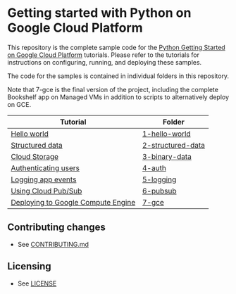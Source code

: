 # Getting started with Python on Google Cloud Platform

This repository is the complete sample code for the [Python Getting Started on Google Cloud Platform](http://cloud.google.com/python) tutorials. Please refer to the tutorials for instructions on configuring, running, and deploying these samples.

The code for the samples is contained in individual folders in this repository.

Note that 7-gce is the final version of the project, including the complete Bookshelf app on Managed VMs in addition to scripts to alternatively deploy on GCE.


Tutorial | Folder
---------|-------
[Hello world](https://cloud.google.com/python/getting-started/hello-world) | [1-hello-world](https://github.com/GoogleCloudPlatform/getting-started-python/tree/master/1-hello-world)
[Structured data](https://cloud.google.com/python/getting-started/using-structured-data) | [2-structured-data](https://github.com/GoogleCloudPlatform/getting-started-python/tree/master/2-structured-data)
[Cloud Storage](https://cloud.google.com/python/getting-started/using-cloud-storage) | [3-binary-data](https://github.com/GoogleCloudPlatform/getting-started-python/tree/master/3-binary-data)
[Authenticating users](https://cloud.google.com/python/getting-started/authenticate-users) | [4-auth](https://github.com/GoogleCloudPlatform/getting-started-python/tree/master/4-auth)
[Logging app events](https://cloud.google.com/python/monitor-and-debug/logging-application-events) | [5-logging](https://github.com/GoogleCloudPlatform/getting-started-python/tree/master/5-logging)
[Using Cloud Pub/Sub](https://cloud.google.com/python/getting-started/using-pub-sub) | [6-pubsub](https://github.com/GoogleCloudPlatform/getting-started-python/tree/master/6-pubsub)
[Deploying to Google Compute Engine](https://cloud.google.com/python/getting-started/run-on-compute-engine) | [7-gce](https://github.com/GoogleCloudPlatform/getting-started-python/tree/master/7-gce)

## Contributing changes

* See [CONTRIBUTING.md](CONTRIBUTING.md)


## Licensing

* See [LICENSE](LICENSE)
